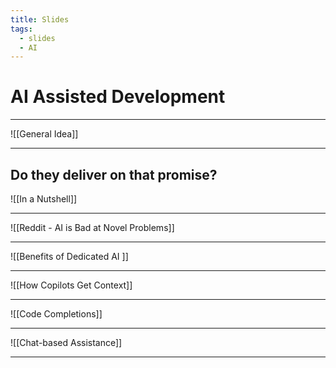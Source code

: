 ```yaml
---
title: Slides
tags:
  - slides
  - AI
---
```

# AI Assisted Development

---

![[General Idea]]

---
## Do they deliver on that promise?

![[In a Nutshell]]

---

![[Reddit - AI is Bad at Novel Problems]]

---

![[Benefits of Dedicated AI ]]

---

![[How Copilots Get Context]]

---

![[Code Completions]]

---

![[Chat-based Assistance]]

---

